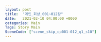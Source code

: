 ```yaml
---
layout: post
title:  "메인_회상_001~012장"
date:   2021-02-10 04:00:00 +0000
categories: Main
Tags: Story Main
SceneCode: ["scene_skip_cp001-012_q1_s10"]
---
```

